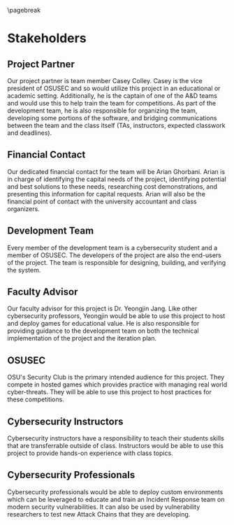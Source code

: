\pagebreak

# Stakeholders

## Project Partner

Our project partner is team member Casey Colley. Casey is the vice president of OSUSEC and so would utilize this project in an educational or academic setting. Additionally, he is the captain of one of the A&D teams and would use this to help train the team for competitions. As part of the development team, he is also responsible for organizing the team, developing some portions of the software, and bridging communications between the team and the class itself (TAs, instructors, expected classwork and deadlines).

## Financial Contact

Our dedicated financial contact for the team will be Arian Ghorbani. Arian is in charge of identifying the capital needs of the project, identifying potential and best solutions to these needs, researching cost demonstrations, and presenting this information for capital requests. Arian will also be the financial point of contact with the university accountant and class organizers.

## Development Team

Every member of the development team is a cybersecurity student and a member of OSUSEC. The developers of the project are also the end-users of the project. The team is responsible for designing, building, and verifying the system. 

## Faculty Advisor

Our faculty advisor for this project is Dr. Yeongjin Jang. Like other cybersecurity professors, Yeongjin would be able to use this project to host and deploy games for educational value. He is also responsible for providing guidance to the development team on both the technical implementation of the project and the iteration plan.

## OSUSEC

OSU's Security Club is the primary intended audience for this project. They compete in hosted games which provides practice with managing real world cyber-threats. They will be able to use this project to host practices for these competitions.

## Cybersecurity Instructors

Cybersecurity instructors have a responsibility to teach their students skills that are transferrable outside of class. Instructors would be able to use this project to provide hands-on experience with class topics.

## Cybersecurity Professionals

Cybersecurity professionals would be able to deploy custom environments which can be leveraged to educate and train an Incident Response team on modern security vulnerabilities. It can also be used by vulnerability researchers to test new Attack Chains that they are developing.
